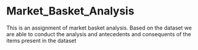 # Market_Basket_Analysis

This is an assignment of market basket analysis. Based on the dataset we are able to conduct the analysis and antecedents and	consequents of the items present in the dataset

